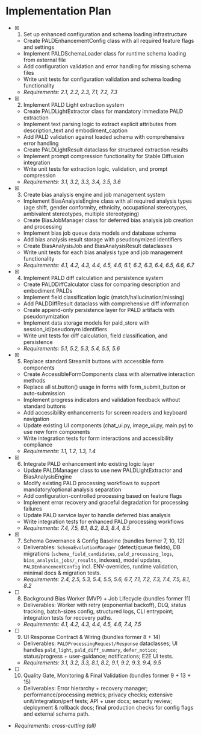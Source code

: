 # Implementation Plan

- [x] 1. Set up enhanced configuration and schema loading infrastructure
  - Create PALDEnhancementConfig class with all required feature flags and settings
  - Implement PALDSchemaLoader class for runtime schema loading from external file
  - Add configuration validation and error handling for missing schema files
  - Write unit tests for configuration validation and schema loading functionality
  - _Requirements: 2.1, 2.2, 2.3, 7.1, 7.2, 7.3_

- [x] 2. Implement PALD Light extraction system
  - Create PALDLightExtractor class for mandatory immediate PALD extraction
  - Implement text parsing logic to extract explicit attributes from description_text and embodiment_caption
  - Add PALD validation against loaded schema with comprehensive error handling
  - Create PALDLightResult dataclass for structured extraction results
  - Implement prompt compression functionality for Stable Diffusion integration
  - Write unit tests for extraction logic, validation, and prompt compression
  - _Requirements: 3.1, 3.2, 3.3, 3.4, 3.5, 3.6_

- [x] 3. Create bias analysis engine and job management system
  - Implement BiasAnalysisEngine class with all required analysis types (age shift, gender conformity, ethnicity, occupational stereotypes, ambivalent stereotypes, multiple stereotyping)
  - Create BiasJobManager class for deferred bias analysis job creation and processing
  - Implement bias job queue data models and database schema
  - Add bias analysis result storage with pseudonymized identifiers
  - Create BiasAnalysisJob and BiasAnalysisResult dataclasses
  - Write unit tests for each bias analysis type and job management functionality
  - _Requirements: 4.1, 4.2, 4.3, 4.4, 4.5, 4.6, 6.1, 6.2, 6.3, 6.4, 6.5, 6.6, 6.7_

- [x] 4. Implement PALD diff calculation and persistence system
  - Create PALDDiffCalculator class for comparing description and embodiment PALDs
  - Implement field classification logic (match/hallucination/missing)
  - Add PALDDiffResult dataclass with comprehensive diff information
  - Create append-only persistence layer for PALD artifacts with pseudonymization
  - Implement data storage models for pald_store with session_id/pseudonym identifiers
  - Write unit tests for diff calculation, field classification, and persistence
  - _Requirements: 5.1, 5.2, 5.3, 5.4, 5.5, 5.6_

- [x] 5. Replace standard Streamlit buttons with accessible form components
  - Create AccessibleFormComponents class with alternative interaction methods
  - Replace all st.button() usage in forms with form_submit_button or auto-submission
  - Implement progress indicators and validation feedback without standard buttons
  - Add accessibility enhancements for screen readers and keyboard navigation
  - Update existing UI components (chat_ui.py, image_ui.py, main.py) to use new form components
  - Write integration tests for form interactions and accessibility compliance
  - _Requirements: 1.1, 1.2, 1.3, 1.4_

- [x] 6. Integrate PALD enhancement into existing logic layer
  - Update PALDManager class to use new PALDLightExtractor and BiasAnalysisEngine
  - Modify existing PALD processing workflows to support mandatory/optional analysis separation
  - Add configuration-controlled processing based on feature flags
  - Implement error recovery and graceful degradation for processing failures
  - Update PALD service layer to handle deferred bias analysis
  - Write integration tests for enhanced PALD processing workflows
  - _Requirements: 7.4, 7.5, 8.1, 8.2, 8.3, 8.4, 8.5_

- [x] 7. Schema Governance & Config Baseline (bundles former 7, 10, 12)
  - Deliverables: `SchemaEvolutionManager` (detect/queue fields), DB migrations (`schema_field_candidates`, `pald_processing_logs`, `bias_analysis_jobs/_results`, indexes), model updates, `PALDEnhancementConfig` incl. ENV-overrides, runtime validation, minimal docs & migration tests.
  - _Requirements: 2.4, 2.5, 5.3, 5.4, 5.5, 5.6, 6.7, 7.1, 7.2, 7.3, 7.4, 7.5, 8.1, 8.2_

- [ ] 8. Background Bias Worker (MVP) + Job Lifecycle (bundles former 11)
  - Deliverables: Worker with retry (exponential backoff), DLQ, status tracking, batch-sizes config, structured logs, CLI entrypoint; integration tests for recovery paths.
  - _Requirements: 4.1, 4.2, 4.3, 4.4, 4.5, 4.6, 7.4, 7.5_

- [ ] 9. UI Response Contract & Wiring (bundles former 8 + 14)
  - Deliverables: `PALDProcessingRequest/Response` dataclasses; UI handles `pald_light`, `pald_diff_summary`, `defer_notice`; status/progress + user-guidance; notifications; E2E UI tests.
  - _Requirements: 3.1, 3.2, 3.3, 8.1, 8.2, 9.1, 9.2, 9.3, 9.4, 9.5_

- [ ] 10. Quality Gate, Monitoring & Final Validation (bundles former 9 + 13 + 15)
  - Deliverables: Error hierarchy + recovery manager; performance/processing metrics; privacy checks; extensive unit/integration/perf tests; API + user docs; security review; deployment & rollback docs; final production checks for config flags and external schema path.
 - _Requirements: cross-cutting (all)_